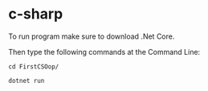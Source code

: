 # c-sharp
To run program make sure to download .Net Core. <br>

Then type the following commands at the Command Line:

`cd FirstCSOop/`

`dotnet run`
